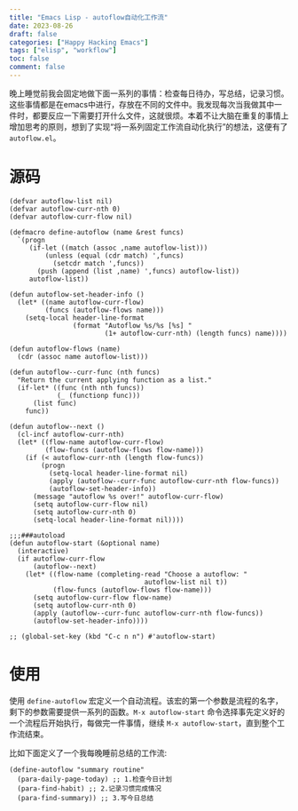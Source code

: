 ```yaml
---
title: "Emacs Lisp - autoflow自动化工作流"
date: 2023-08-26
draft: false
categories: ["Happy Hacking Emacs"]
tags: ["elisp", "workflow"]
toc: false
comment: false
---
```


晚上睡觉前我会固定地做下面一系列的事情：检查每日待办，写总结，记录习惯。这些事情都是在emacs中进行，存放在不同的文件中。我发现每次当我做其中一件时，都要反应一下需要打开什么文件，这就很烦。本着不让大脑在重复的事情上增加思考的原则，想到了实现“将一系列固定工作流自动化执行”的想法，这便有了`autoflow.el`。

# 源码

    (defvar autoflow-list nil)
    (defvar autoflow-curr-nth 0)
    (defvar autoflow-curr-flow nil)

    (defmacro define-autoflow (name &rest funcs)
      `(progn
         (if-let ((match (assoc ,name autoflow-list)))
             (unless (equal (cdr match) ',funcs)
               (setcdr match ',funcs))
           (push (append (list ,name) ',funcs) autoflow-list))
         autoflow-list))

    (defun autoflow-set-header-info ()
      (let* ((name autoflow-curr-flow)
             (funcs (autoflow-flows name)))
        (setq-local header-line-format
                    (format "Autoflow %s/%s [%s] "
                            (1+ autoflow-curr-nth) (length funcs) name))))

    (defun autoflow-flows (name)
      (cdr (assoc name autoflow-list)))

    (defun autoflow--curr-func (nth funcs)
      "Return the current applying function as a list."
      (if-let* ((func (nth nth funcs))
                (_ (functionp func)))
          (list func)
        func))

    (defun autoflow--next ()
      (cl-incf autoflow-curr-nth)
      (let* ((flow-name autoflow-curr-flow)
             (flow-funcs (autoflow-flows flow-name)))
        (if (< autoflow-curr-nth (length flow-funcs))
            (progn
              (setq-local header-line-format nil)
              (apply (autoflow--curr-func autoflow-curr-nth flow-funcs))
              (autoflow-set-header-info))
          (message "autoflow %s over!" autoflow-curr-flow)
          (setq autoflow-curr-flow nil)
          (setq autoflow-curr-nth 0)
          (setq-local header-line-format nil))))

    ;;;###autoload
    (defun autoflow-start (&optional name)
      (interactive)
      (if autoflow-curr-flow
          (autoflow--next)
        (let* ((flow-name (completing-read "Choose a autoflow: "
                                      autoflow-list nil t))
               (flow-funcs (autoflow-flows flow-name)))
          (setq autoflow-curr-flow flow-name)
          (setq autoflow-curr-nth 0)
          (apply (autoflow--curr-func autoflow-curr-nth flow-funcs))
          (autoflow-set-header-info))))

    ;; (global-set-key (kbd "C-c n n") #'autoflow-start)

# 使用

使用 `define-autoflow` 宏定义一个自动流程。该宏的第一个参数是流程的名字，剩下的参数需要提供一系列的函数。`M-x autoflow-start` 命令选择事先定义好的一个流程后开始执行，每做完一件事情，继续 `M-x autoflow-start`，直到整个工作流结束。

比如下面定义了一个我每晚睡前总结的工作流:

    (define-autoflow "summary routine"
      (para-daily-page-today) ;; 1.检查今日计划
      (para-find-habit) ;; 2.记录习惯完成情况
      (para-find-summary)) ;; 3.写今日总结

